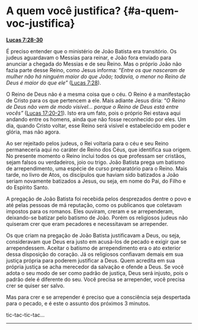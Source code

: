 # A quem você justifica? {#a-quem-voc-justifica}

[**Lucas 7:28-30**](http://bibliaonline.com.br/acf/lc/7/28-30)

É preciso entender que o ministério de João Batista era transitório. Os judeus aguardavam o Messias para reinar, e João fora enviado para anunciar a chegada do Messias e de seu Reino. Mas o próprio João não fazia parte desse Reino, como Jesus informa: “_Entre os que nasceram de mulher não há ninguém maior do que João; todavia, o menor no Reino de Deus é maior do que ele”_ ([Lucas 7:28](http://bibliaonline.com.br/acf/lc/7/28)).

O Reino de Deus não é a mesma coisa que o céu. O Reino é a manifestação de Cristo para os que pertencem a ele. Mais adiante Jesus diria: “_O Reino de Deus não vem de modo visível... porque o Reino de Deus está entre vocês”_ ([Lucas 17:20-21](http://bibliaonline.com.br/acf/lc/17/20-21)). Isto era um fato, pois o próprio Rei estava aqui andando entre os homens, ainda que não fosse reconhecido por eles. Um dia, quando Cristo voltar, esse Reino será visível e estabelecido em poder e glória, mas não agora.

Ao ser rejeitado pelos judeus, o Rei voltaria para o céu e seu Reino permaneceria aqui no caráter de Reino dos Céus, que identifica sua origem. No presente momento o Reino inclui todos os que professam ser cristãos, sejam falsos ou verdadeiros, joio ou trigo. João Batista prega um batismo de arrependimento, uma espécie de curso preparatório para o Reino. Mais tarde, no livro de Atos, os discípulos que haviam sido batizados a João seriam novamente batizados a Jesus, ou seja, em nome do Pai, do Filho e do Espírito Santo.

A pregação de João Batista foi recebida pelos desprezados dentre o povo e até pelas pessoas de má reputação, como os publicanos que coletavam impostos para os romanos. Eles ouviram, creram e se arrependeram, deixando-se batizar pelo batismo de João. Porém os religiosos judeus não quiseram crer que eram pecadores e necessitavam se arrepender.

Os que criam na pregação de João Batista justificavam a Deus, ou seja, consideravam que Deus era justo em acusá-los de pecado e exigir que se arrependessem. Aceitar o batismo de arrependimento era o ato exterior dessa disposição do coração. Já os religiosos confiavam demais em sua justiça própria para poderem justificar a Deus. Quem acredita em sua própria justiça se acha merecedor da salvação e ofende a Deus. Se você adota o seu modo de ser como padrão de justiça, Deus será injusto, pois o padrão dele é diferente do seu. Você precisa se arrepender, você precisa crer se quiser ser salvo.

Mas para crer e se arrepender é preciso que a consciência seja despertada para o pecado, e é este o assunto dos próximos 3 minutos.

tic-tac-tic-tac...

*****